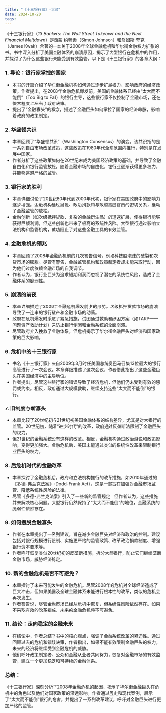 ```yaml
---
title: "《十三银行家》-大纲"
date: 2024-10-20
tags: 
---
```

《十三银行家》（*13 Bankers: The Wall Street Takeover and the Next Financial Meltdown*）是西蒙·约翰逊（Simon Johnson）和詹姆斯·夸克（James Kwak）合著的一本关于2008年全球金融危机和华尔街金融权力扩张的书。书中深入分析了美国金融体系的崩溃原因，揭示了大型银行在危机中的作用，并探讨了为什么这些银行未能受到有效监管。以下是《十三银行家》的各章大纲：

### 1. **导论：银行家掌控的国家**
   - 本书的开篇介绍了华尔街金融机构如何通过逐步扩展权力，影响政府的经济政策。作者提出，在2008年金融危机爆发前，美国的金融体系已经由“太大而不能倒”（Too Big to Fail）的银行主导，这些银行家不仅控制了金融市场，还在很大程度上左右了政府决策。
   - 提出了“金融寡头”的概念，描述了金融巨头如何掌控了国家的经济命脉，影响着政府的政策制定。

### 2. **华盛顿共识**
   - 本章回顾了“华盛顿共识”（Washington Consensus）的演变。该共识指的是一系列自由市场改革政策，这些政策在1980年代全球范围内推行，特别是在发展中国家。
   - 作者分析了这些政策如何在20世纪末成为美国经济政策的基础，并导致了金融自由化和银行监管放松。随着金融市场的自由化，银行业逐渐获得更多权力，并能够逃避严格的监管。

### 3. **银行家的胜利**
   - 本章详细讨论了20世纪80年代到2000年代初，银行家在美国政府中的影响力逐步增强。金融机构通过游说、政治捐款和与政府高层官员的密切关系，推动了金融监管的放松。
   - 金融创新（如次级抵押贷款、复杂的金融衍生品）的迅速扩展，使得银行能够获得巨额利润，但这些创新也带来了极高的系统性风险。大型银行通过影响立法机构和监管机构，成功阻止了对这些金融工具的有效监管。

### 4. **金融危机的预兆**
   - 本章回顾了2008年金融危机前的几次警告信号，例如科技股泡沫的破裂和次贷市场的膨胀。尽管有警告，金融监管机构和政策制定者却未能采取行动，因为他们过度依赖金融市场的自我调节。
   - 作者认为，银行业巨头为追求短期利润而忽视了潜在的系统性风险，造成了金融体系的脆弱性。

### 5. **崩溃的前夜**
   - 本章详细描述了2008年金融危机爆发前夕的形势。次级抵押贷款市场的崩溃导致了一连串的银行破产和金融市场的动荡。
   - 政府在危机爆发时采取了紧急措施，试图通过救助和纾困方案（如TARP——问题资产救助计划）来防止银行倒闭和金融系统的全面崩溃。
   - 尽管政府介入挽救了金融体系，但危机揭示了华尔街金融巨头对经济和国家政策的巨大影响。

### 6. **危机中的十三银行家**
   - 书名《十三银行家》来自2009年3月时任美国总统奥巴马召集13位最大的银行高管进行了一次会议。本章详细描述了这次会议，作者借此指出了这些金融巨头在美国经济中的主导地位。
   - 作者提出，尽管这些银行家的错误导致了经济危机，但他们仍未受到有效的惩罚或约束。相反，政府通过大规模救助，继续支持这些“太大而不能倒”的银行。

### 7. **旧制度与新寡头**
   - 本章比较了20世纪初与21世纪初美国金融体系的结构差异，尤其是对大银行的监管。20世纪初，随着“进步时代”的改革，政府通过反垄断法限制了金融巨头的权力。
   - 但21世纪的金融系统没有这样的改革。相反，金融机构通过政治游说和政策影响，变得更加强大。金融危机后，美国未能通过类似的系统性改革来限制银行业巨头的权力。

### 8. **后危机时代的金融改革**
   - 本章探讨了金融危机后，政府和立法机构推行的改革措施，如2010年通过的《多德-弗兰克法案》（Dodd-Frank Act），这是一部旨在加强对金融市场监管、降低系统性风险的法律。
   - 尽管《多德-弗兰克法案》引入了一些新的监管规定，但作者认为，这些措施并未解决核心问题。大型银行仍然保持了“太大而不能倒”的地位，金融系统的脆弱性依然存在。

### 9. **如何摆脱金融寡头**
   - 作者在本章提出了一系列建议，旨在减少金融巨头对经济和政治的控制。建议包括对银行规模进行限制、实施更严格的监管政策、改革政治捐款制度、增强银行资本要求等。
   - 作者呼吁恢复类似20世纪初的反垄断措施，拆分大型银行，防止它们继续垄断金融市场，威胁经济稳定。

### 10. **新的金融危机是否不可避免？**
   - 本章探讨了未来可能发生的金融危机。尽管2008年的危机对全球经济造成了巨大冲击，但如果美国及全球金融体系未能进行根本性的改革，类似的危机会再次发生。
   - 作者警告说，尽管金融市场已经从危机中恢复，但系统性风险依然存在。如果不采取有效的改革措施，未来的金融危机将不可避免。

### 11. **结论：走向稳定的金融未来**
   - 在结论中，作者总结了书中的核心观点，强调了金融系统改革的紧迫性。通过回顾过去的危机和错误决策，作者指出，如果不能有效限制金融巨头的权力，未来的经济将继续受到金融危机的威胁。
   - 他们呼吁政策制定者、公众和金融从业者共同努力，恢复对金融市场的有效监管，建立一个更加稳定和可持续的金融体系。

### 总结：
《十三银行家》深刻分析了2008年金融危机的起因，揭示了华尔街金融巨头在危机中的角色以及他们对国家政策的深远影响。作者通过历史和现代案例，展示了“太大而不能倒”银行的危害，并提出了一系列改革建议，呼吁对金融巨头进行更加严格的监管。
